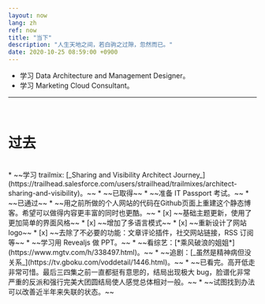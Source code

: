 ```yaml
---
layout: now
lang: zh
ref: now
title: "当下"
description: "人生天地之间，若白驹之过隙，忽然而已。"
date: 2020-10-25 08:59:00 +0900
---
```


* 学习 Data Architecture and Management Designer。
* 学习 Marketing Cloud Consultant。

---
<br/>
<h1 class="liujianmaocao">过去</h1>
<br/>
* ~~学习 trailmix: [_Sharing and Visibility Architect Journey_](https://trailhead.salesforce.com/users/strailhead/trailmixes/architect-sharing-and-visibility)。~~
  * ~~已取得~~
* ~~准备 IT Passport 考试。~~
  * ~~已通过~~
* ~~用之前所做的个人网站的代码在Github页面上重建这个静态博客。希望可以做得内容更丰富的同时也更酷。~~
  * [x] ~~基础主题更新，使用了更加简单的界面风格~~
  * [x] ~~增加了多语言模式~~
  * [x] ~~重新设计了网站logo~~
  * [x] ~~去除了不必要的功能：文章评论插件，社交网站链接，RSS 订阅等~~
* ~~学习用 Revealjs 做 PPT。~~
* ~~看综艺：[*乘风破浪的姐姐*](https://www.mgtv.com/h/338497.html)。~~
* ~~追剧：[_虽然是精神病但没关系_](https://tv.gboku.com/voddetail/1446.html)。~~ 
  * ~~已看完。高开低走非常可惜。最后三四集之前一直都挺有意思的，结局出现极大 bug，脸谱化非常严重的反派和强行完美大团圆结局使人感觉总体相对一般。~~
* ~~试图找到办法可以改善近半年来失联的状态。~~